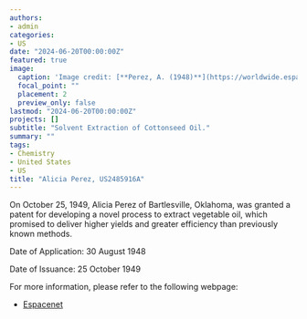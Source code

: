 ```yaml
---
authors:
- admin
categories:
- US
date: "2024-06-20T00:00:00Z"
featured: true
image:
  caption: 'Image credit: [**Perez, A. (1948)**](https://worldwide.espacenet.com/patent/search/family/021946128/publication/US2485916A?q=pn%3DUS2485916A)'
  focal_point: ""
  placement: 2
  preview_only: false
lastmod: "2024-06-20T00:00:00Z"
projects: []
subtitle: "Solvent Extraction of Cottonseed Oil."
summary: ""
tags:
- Chemistry
- United States 
- US
title: "Alicia Perez, US2485916A"
---
```

On October 25, 1949, Alicia Perez of Bartlesville, Oklahoma, was granted a patent for developing a novel process to extract vegetable oil, which promised to deliver higher yields and greater efficiency than previously known methods.

Date of Application: 30 August 1948

Date of Issuance: 25 October 1949

For more information, please refer to the following webpage: 

- [Espacenet](https://worldwide.espacenet.com/patent/search/family/021946128/publication/US2485916A?q=pn%3DUS2485916A)

